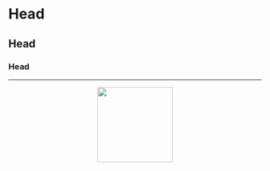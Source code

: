 # Head
## Head
### Head
---

<p align="center">
  <img width="150" height="150" src="/Users/davidtorres/Documents/Github_SQL/SQL_Code/images/pizza_runner.png">
</p>